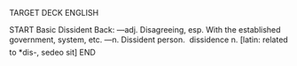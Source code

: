 TARGET DECK
ENGLISH

START
Basic
Dissident
Back: —adj. Disagreeing, esp. With the established government, system, etc. —n. Dissident person.  dissidence n. [latin: related to *dis-, sedeo sit]
END
